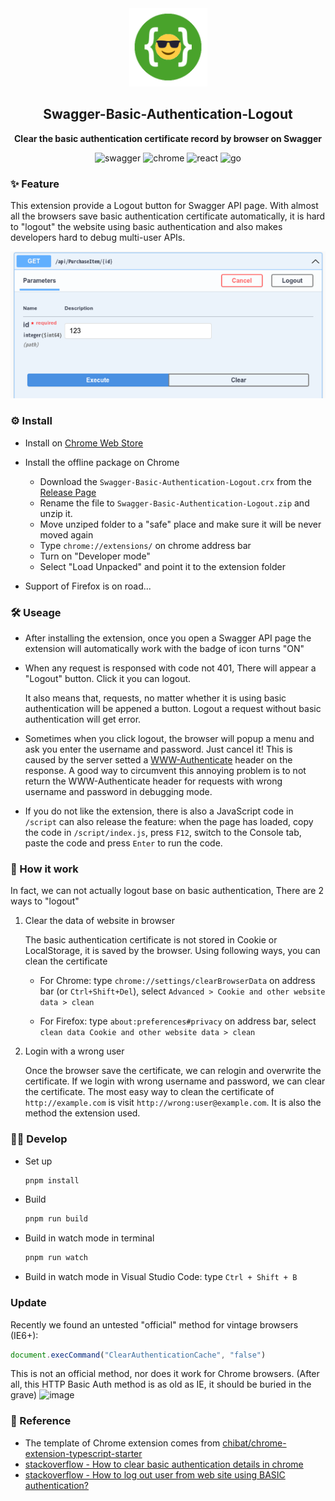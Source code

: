 <div align="center">
  <img src="./image/icon.png" width="125"/>
  <h2>Swagger-Basic-Authentication-Logout</h2>
  <p>
    <strong>Clear the basic authentication certificate record by browser on Swagger</strong>
  </p>
  <p>
    <img alt="swagger" src="https://img.shields.io/badge/Swagger-85EA2D?style=flat-square&logo=Swagger&logoColor=black"/> <img alt="chrome" src="https://img.shields.io/badge/Chrome Extension-4285F4?style=flat-square&logo=GoogleChrome&logoColor=white"/> <img alt="react" src="https://img.shields.io/badge/React-61DAFB?style=flat-square&logo=React&logoColor=black"/> <img alt="go" src="https://img.shields.io/badge/Webpack-8DD6F9?style=flat-square&logo=Webpack&logoColor=black"/>



  </p>
</div>


### ✨ Feature

This extension provide a Logout button for Swagger API page. With almost all the browsers save basic authentication certificate automatically, it is hard to "logout" the website using basic authentication and also makes developers hard to debug multi-user APIs.

<div align="center">
  <img src="./image/demonstration-1.png"/>
</div>

### ⚙️ Install

- Install on [Chrome Web Store](https://chrome.google.com/webstore/detail/swagger-basic-authenticat/odoockcomgcdpmdhnenigjdjaiibibhk)
- Install the offline package on Chrome
  - Download the `Swagger-Basic-Authentication-Logout.crx` from the [Release Page](https://github.com/KairuiLiu/Swagger-Basic-Authentication-Logout/releases)
  - Rename the file to  `Swagger-Basic-Authentication-Logout.zip` and unzip it.
  - Move unziped folder to a "safe" place and make sure it will be never moved again
  - Type `chrome://extensions/` on chrome address bar
  - Turn on "Developer mode"
  - Select "Load Unpacked" and point it to the extension folder

- Support of Firefox is on road...

### 🛠️ Useage

- After installing the extension, once you open a Swagger API page the extension will automatically work with the badge of icon turns "ON"

- When any request is responsed with code not 401, There will appear a "Logout" button. Click it you can logout.

  It also means that, requests, no matter whether it is using basic authentication will be appened a button. Logout a request without basic authentication will get error.

- Sometimes when you click logout, the browser will popup a menu and ask you enter the username and password. Just cancel it! This is caused by the server setted a [WWW-Authenticate](https://developer.mozilla.org/en-US/docs/Web/HTTP/Headers/WWW-Authenticate) header on the response. A good way to circumvent this annoying problem is to not return the WWW-Authenticate header for requests with wrong username and password in debugging mode.

- If you do not like the extension, there is also a JavaScript code in `/script` can also release the feature: when the page has loaded, copy the code in `/script/index.js`, press `F12`, switch to the Console tab, paste the code and press `Enter` to run the code.

### 🤔 How it work

In fact, we can not actually logout base on basic authentication, There are 2 ways to "logout"

1. Clear the data of website in browser

   The basic authentication certificate is not stored in Cookie or LocalStorage, it is saved by the browser. Using following ways, you can clean the certificate

   - For Chrome: type `chrome://settings/clearBrowserData` on address bar (or `Ctrl+Shift+Del`), select `Advanced > Cookie and other website data > clean`

   - For Firefox: type `about:preferences#privacy` on address bar, select `clean data Cookie and other website data > clean`

2. Login with a wrong user

   Once the browser save the certificate, we can relogin and overwrite the certificate. If we login with wrong username and password, we can clear the certificate. The most easy way to clean the certificate of `http://example.com` is visit `http://wrong:user@example.com`. It is also the method the extension used.


### 🧑‍💻 Develop

- Set up

  ```bash
  pnpm install
  ```

- Build

  ```bash
  pnpm run build
  ```

- Build in watch mode in terminal

  ```bash
  pnpm run watch
  ```

- Build in watch mode in Visual Studio Code: type `Ctrl + Shift + B`

### Update

Recently we found an untested "official" method for vintage browsers (IE6+):

```JavaScript
document.execCommand("ClearAuthenticationCache", "false")
```

This is not an official method, nor does it work for Chrome browsers. (After all, this HTTP Basic Auth method is as old as IE, it should be buried in the grave)
![image](https://github.com/user-attachments/assets/0465f3e3-6da4-422f-9a19-d691f79e206e)

### 🥰 Reference

- The template of Chrome extension comes from [chibat/chrome-extension-typescript-starter](https://github.com/chibat/chrome-extension-typescript-starter)
- [stackoverflow - How to clear basic authentication details in chrome](https://stackoverflow.com/questions/5957822/how-to-clear-basic-authentication-details-in-chrome)
- [stackoverflow - How to log out user from web site using BASIC authentication?](https://stackoverflow.com/questions/233507/how-to-log-out-user-from-web-site-using-basic-authentication)

